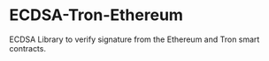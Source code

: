# ECDSA-Tron-Ethereum
ECDSA Library to verify signature from the Ethereum and Tron smart contracts.
